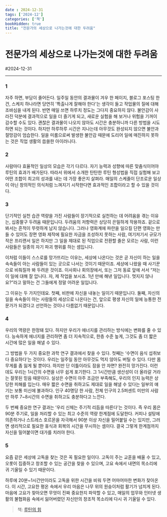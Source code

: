 ```yaml
---
date : 2024-12-31
tags: ['2024-12']
categories: ['책']
bookHidden: true
title: "전문가의 세상으로 나가는것에 대한 두려움"
---
```


# 전문가의 세상으로 나가는것에 대한 두려움

#2024-12-31

---

### 1

자주 하면, 부담이 줄어든다. 일주일 동안의 결과물이 겨우 한 페이지, 블로그 포스팅 한 건, 스케치 하나라면 당연히 '특출나게 잘해야 한다'는 생각이 들고 작업물의 질에 대해 조바심을 내게 된다. 반면 매일 쓰면 하루치 정도는 그다지 중요하지 않다. 불안감이 사라진 덕분에 결과적으로 일을 더 즐기게 되고, 새로운 실험을 해 보거나 위험을 기꺼이 감수할 수도 있다. 괜찮은 결과물이 나오지 않아도 시간은 충분하니까 다른 방법을 시도하면 되는 것이다. 하지만 하루하루 시간은 지나는데 아무것도 완성되지 않으면 불안과 절망감이 엄습한다. 일을 미룸으로써 발생한 불안감 때문에 도리어 일에 매진하지 못하는 것은 직업 생활의 씁쓸한 아이러니다.

### 2

사람마다 효율적인 일상의 모습은 각기 다르다. 자기 능력과 성향에 따른 맞춤식이어야 루틴의 효과가 배가된다. 따라서 위에서 소개한 탄탄한 루틴 형성법을 직접 실험해 보고 어떤 조합이 최고의 성과를 내는 데 가장 좋은지 살펴라. 매일의 스케줄이 단조로운 일상이 아닌 창의적인 의식처럼 느껴지기 시작한다면 효과적인 조합이라고 할 수 있을 것이다.

### 3

단기적인 실천 습관 역량을 가진 사람들이 장기적으로 실천하는 데 어려움을 겪는 이유는, 십중팔구 두려움 때문입니다. 두려움의 저항력은 상당히 은밀하게 작용하죠. 겉으로 봐서는 흔적이 뚜렷하게 남지 않습니다. 그러나 영화계에 파란을 일으킬 단편 영화는 만들 수 있어도 장편 영화 제작에 필요한 자금을 조성하지 못하는 사람, 여기저기서 규모가 작은 프리랜서 일은 하지만 그 일을 제대로 된 직업으로 전환할 줄은 모르는 사람, 이런 사람들은 일종의 자기 파괴 행위를 하는 셈입니다.

이처럼 이들이 스스로를 망가뜨리는 이유는, 세상에 나온다는 것은 곧 자신이 하는 일을 속속들이 아는 사람들이 있는 곳으로 나서는 것이기 때문이죠. 세상에 나왔을 때 사기꾼으로 비춰질까 봐 두려운 것이죠. 이사회나 회의장에서, 또는 그저 동료 앞에 서서 “저는 이 일에 대해 잘 압니다. 자, 제 작업을 보시죠. 1년 만에 해낸 일입니다. 멋지지 않나요?”라고 말하는 건 그들에게 정말 어려운 일입니다. 

그 이유는 두 가지인데요. 첫째, 비판에 자신을 내놓는 일이기 때문입니다. 둘째, 자신의 일을 속속들이 아는 사람들의 세상으로 나온다는 건, 앞으로 평생 자신의 일에 능통한 전문가가 되겠다고 선언하는 것이나 다름없기 때문입니다.

### 4

우리의 역량은 한정돼 있다. 하지만 우리가 에너지를 관리하는 방식에는 변화를 줄 수 있다. 능숙하게 에너지를 관리하면 좀 더 지속적으로, 한층 수준 높게, 그것도 좀 더 짧은 시간에 많은 일을 해낼 수 있다. 

그 방법을 두 가지 중요한 과학 연구 결과에서 찾을 수 있다. 첫째는 ‘수면이 음식 섭취보다 중요하다’는 것이다. 우리는 일주일 동안 아무것도 먹지 않아도 버틸 수 있다. 다만 몸무게를 좀 잃게 될 뿐이다. 하지만 단 이틀이라도 잠을 안 자면? 완전히 망가진다. 이런데도 우리는 1시간의 수면을 너무 쉽게 포기한다. 그 1시간만큼 생산성이 더 올라갈 거라는 잘못된 믿음 때문이다. 실상은 수면이 아주 조금만 부족해도, 우리의 인지 능력은 상당한 피해를 입는다. 매우 짧은 수면을 취하고도 제대로 일을 해낼 수 있다는 일부의 얘기는 보통 미신에 불과하다. 인구 40명당 한 사람, 전체 인구의 2.5퍼센트 미만의 사람만 하루 7~8시간의 수면을 취하고도 충분하다고 느낀다. 

두 번째 중요한 연구 결과는 ‘우리 신체는 주기적 리듬을 따른다’는 것이다. 즉 우리 몸은 90분 주기로, 일을 처리할 수 있는 최고 수준의 역량 한계점에 도달한다. 커피나 설탕에 의존하거나 스트레스 호르몬을 자극해서 90분 이상 자신을 밀어붙일 수는 있지만, 그러면 생리적으로 필요한 휴식과 회복의 시간을 무시하는 셈이다. 결국 그렇게 한계점까지 자신을 밀어붙이면 대가를 치러야 한다.

### 5

요즘 같은 세상에 고독을 찾는 것은 꼭 필요한 일이다. 고독이 주는 교훈을 배울 수 있고, 오롯이 집중하고 창조할 수 있는 공간을 찾을 수 있으며, 고요 속에서 내면의 목소리에 귀 기울일 수 있기 때문이다. 

하루에 20분~1시간만이라도 고독을 위한 시간을 비워 두면 어마어마한 변화가 찾아온다. 이 시간, 고요한 평온 속에서 우리 마음은 나무 위의 원숭이처럼 활기가 넘치게 된다. 마음에 고요가 찾아오면 무엇이 진짜 중요한지 파악할 수 있고, 매일의 업무와 인터넷 생활의 불협화음 속에서 잃어버렸던 자신만의 창조적 목소리에 다시 귀 기울일 수 있다.

> 책: [루틴의 힘](https://yshghid.github.io/docs/hobby/book/book13/)
